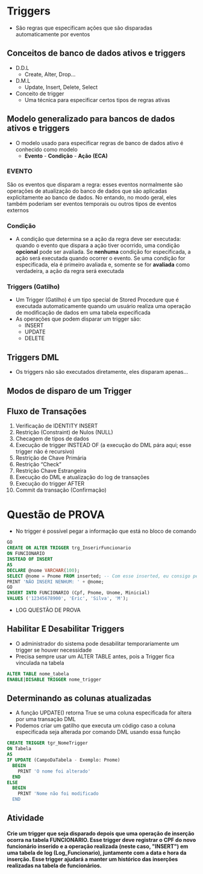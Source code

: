 # Triggers
* São regras que especificam ações que são disparadas automaticamente por eventos

## Conceitos de banco de dados ativos e triggers
* D.D.L
  * Create, Alter, Drop...
* D.M.L
  * Update, Insert, Delete, Select
* Conceito de trigger
  * Uma técnica para especificar certos tipos de regras ativas

## Modelo generalizado para bancos de dados ativos e triggers
* O modelo usado para especificar regras de banco de dados ativo é conhecido como modelo
  * **Evento** - **Condição** - **Ação** **(ECA)**
### EVENTO
São os eventos que disparam a regra: esses eventos normalmente são operações de atualização do banco de dados que são aplicadas explicitamente ao banco de dados. No entando, no modo geral, eles também poderiam ser eventos temporais ou outros tipos de eventos externos

### Condição
* A condição que determina se a ação da regra deve ser executada: quando o evento que dispara a ação tiver ocorrido, uma condição **opcional** pode ser avaliada. Se **nenhuma** condição for especificada, a ação será executada quando ocorrer o evento. Se uma condição for especificada, ela é primeiro avaliada e, somente se for **avaliada** como verdadeira, a ação da regra será executada

### Triggers (Gatilho)
* Um Trigger (Gatilho) é um tipo special de Stored Procedure que é executada automaticamente quando um usuário realiza uma operação de modificação de dados em uma tabela expecificada
* As operações que podem disparar um trigger são:
  * INSERT
  * UPDATE
  * DELETE

## Triggers DML
* Os triggers não são executados diretamente, eles disparam apenas...

## Modos de disparo de um Trigger
## Fluxo de Transações
1. Verificação de IDENTITY INSERT
2. Restrição (Constraint) de Nulos (NULL)
3. Checagem de tipos de dados
4. Execução de trigger INSTEAD OF (a execução do DML pára aqui; esse trigger
não é recursivo)
5. Restrição de Chave Primária
6. Restrição “Check”
7. Restrição Chave Estrangeira
8. Execução do DML e atualização do log de transações
9. Execução do trigger AFTER
10. Commit da transação (Confirmação)

# Questão de PROVA
* No trigger é possível pegar a informação que está no bloco de comando
```sql
GO
CREATE OR ALTER TRIGGER trg_InserirFuncionario
ON FUNCIONARIO
INSTEAD OF INSERT
AS
DECLARE @nome VARCHAR(100);
SELECT @nome = Pnome FROM inserted; -- Com esse inserted, eu consigo pegar os valores do INSERT de baixo, como por exemplo o nome
PRINT 'NÃO INSERI NENHUM: ' + @nome;
GO
INSERT INTO FUNCIONARIO (Cpf, Pnome, Unome, Minicial)
VALUES ('12345678900', 'Eric', 'Silva', 'M');
```

* LOG QUESTÃO DE PROVA

## Habilitar E Desabilitar Triggers
* O administrador do sistema pode desabilitar temporariamente um trigger se houver necessidade
* Precisa sempre usar um ALTER TABLE antes, pois a Trigger fica vinculada na tabela
```sql
ALTER TABLE nome_tabela
ENABLE|DISABLE TRIGGER nome_trigger
```

## Determinando as colunas atualizadas
* A função UPDATE() retorna True se uma coluna especificada for altera por uma transação DML
* Podemos criar um gatilho que executa um código caso a coluna especificada seja alterada por comando DML usando essa função
```sql
CREATE TRIGGER tgr_NomeTrigger
ON Tabela
AS
IF UPDATE (CampoDaTabela - Exemplo: Pnome)
  BEGIN
    PRINT 'O nome foi alterado'
  END
ELSE
  BEGIN
    PRINT 'Nome não foi modificado
  END
```

## Atividade
#### Crie um trigger que seja disparado depois que uma operação de inserção ocorra na tabela FUNCIONARIO. Esse trigger deve registrar o CPF do novo funcionário inserido e a operação realizada (neste caso, "INSERT") em uma tabela de log (Log_Funcionario), juntamente com a data e hora da inserção. Esse trigger ajudará a manter um histórico das inserções realizadas na tabela de funcionários.

